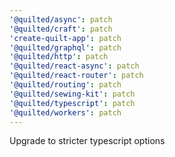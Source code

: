 ```yaml
---
'@quilted/async': patch
'@quilted/craft': patch
'create-quilt-app': patch
'@quilted/graphql': patch
'@quilted/http': patch
'@quilted/react-async': patch
'@quilted/react-router': patch
'@quilted/routing': patch
'@quilted/sewing-kit': patch
'@quilted/typescript': patch
'@quilted/workers': patch
---
```


Upgrade to stricter typescript options
